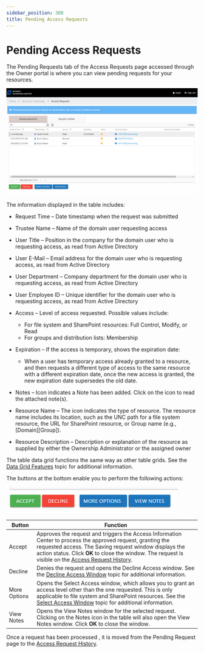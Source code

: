 ```yaml
---
sidebar_position: 308
title: Pending Access Requests
---
```


# Pending Access Requests

The Pending Requests tab of the Access Requests page accessed through the Owner portal is where you can view pending requests for your resources.

![Pending Requests tab of the Resource Owners Acces Requests page](../../../../../../../static/Content/Resources/Images/Access/InformationCenter/AccessRequests/Owners/PendingRequests.png "Pending Requests tab of the Resource Owners Acces Requests page")

The information displayed in the table includes:

* Request Time – Date timestamp when the request was submitted
* Trustee Name – Name of the domain user requesting access
* User Title – Position in the company for the domain user who is requesting access, as read from Active Directory
* User E-Mail – Email address for the domain user who is requesting access, as read from Active Directory
* User Department – Company department for the domain user who is requesting access, as read from Active Directory
* User Employee ID – Unique identifier for the domain user who is requesting access, as read from Active Directory
* Access – Level of access requested. Possible values include:

  * For file system and SharePoint resources: Full Control, Modify, or Read
  * For groups and distribution lists: Membership
* Expiration – If the access is temporary, shows the expiration date:

  * When a user has temporary access already granted to a resource, and then requests a different type of access to the same resource with a different expiration date, once the new access is granted, the new expiration date supersedes the old date.
* Notes – Icon indicates a Note has been added. Click on the icon to read the attached note(s).
* Resource Name – The icon indicates the type of resource. The resource name includes its location, such as the UNC path for a file system resource, the URL for SharePoint resource, or Group name (e.g., [Domain]\[Group]).
* Resource Description – Description or explanation of the resource as supplied by either the Ownership Administrator or the assigned owner

The table data grid functions the same way as other table grids. See the [Data Grid Features](../../../General/DataGrid "Data Grid Features") topic for additional information.

The buttons at the bottom enable you to perform the following actions:

![Pending Requests interface buttons](../../../../../../../static/Content/Resources/Images/Access/InformationCenter/AccessRequests/Owners/PendingRequestsButtons.png "Pending Requests interface buttons")

| Button | Function |
| --- | --- |
| Accept | Approves the request and triggers the Access Information Center to process the approved request, granting the requested access. The Saving request window displays the action status. Click **OK** to close the window. The request is visible on the [Access Request History](RequestHistory "Access Request History Page"). |
| Decline | Denies the request and opens the Decline Access window. See the [Decline Access Window](../Window/DeclineAccess "Decline Access Window") topic for additional information. |
| More Options | Opens the Select Access window, which allows you to grant an access level other than the one requested. This is only applicable to file system and SharePoint resources. See the [Select Access Window](../Window/SelectAccess "Select Access Window") topic for additional information. |
| View Notes | Opens the View Notes window for the selected request. Clicking on the Notes icon in the table will also open the View Notes window. Click **OK** to close the window. |

Once a request has been processed , it is moved from the Pending Request page to the [Access Request History](RequestHistory "Access Request History Page").